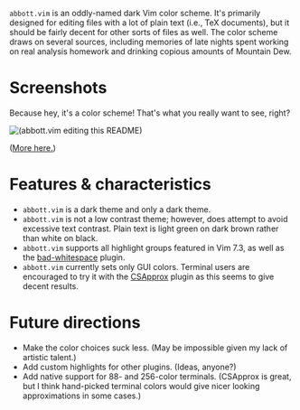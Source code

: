 `abbott.vim` is an oddly-named dark Vim color scheme. It's primarily designed
for editing files with a lot of plain text (i.e., TeX documents), but it
should be fairly decent for other sorts of files as well. The color scheme
draws on several sources, including memories of late nights spent working on
real analysis homework and drinking copious amounts of Mountain Dew.

# Screenshots #

Because hey, it's a color scheme! That's what you really want to see, right?

![(abbott.vim editing this README)](http://i.imgur.com/nGq1C.png)

([More here.][1])

# Features & characteristics #

*   `abbott.vim` is a dark theme and only a dark theme.
*   `abbott.vim` is not a low contrast theme; however, does attempt to avoid
    excessive text contrast. Plain text is light green on dark brown rather
    than white on black.
*   `abbott.vim` supports all highlight groups featured in Vim 7.3, as well as
the [bad-whitespace][2] plugin.
*   `abbott.vim` currently sets only GUI colors. Terminal users are encouraged
to try it with the [CSApprox][3] plugin as this seems to give decent results.

# Future directions #

*   Make the color choices suck less. (May be impossible given my lack of
artistic talent.)
*   Add custom highlights for other plugins. (Ideas, anyone?)
*   Add native support for 88- and 256-color terminals. (CSApprox is great,
    but I think hand-picked terminal colors would give nicer looking
    approximations in some cases.)

[1]: http://imgur.com/a/7woPY
[2]: https://github.com/bitc/vim-bad-whitespace
[3]: https://github.com/godlygeek/csapprox
